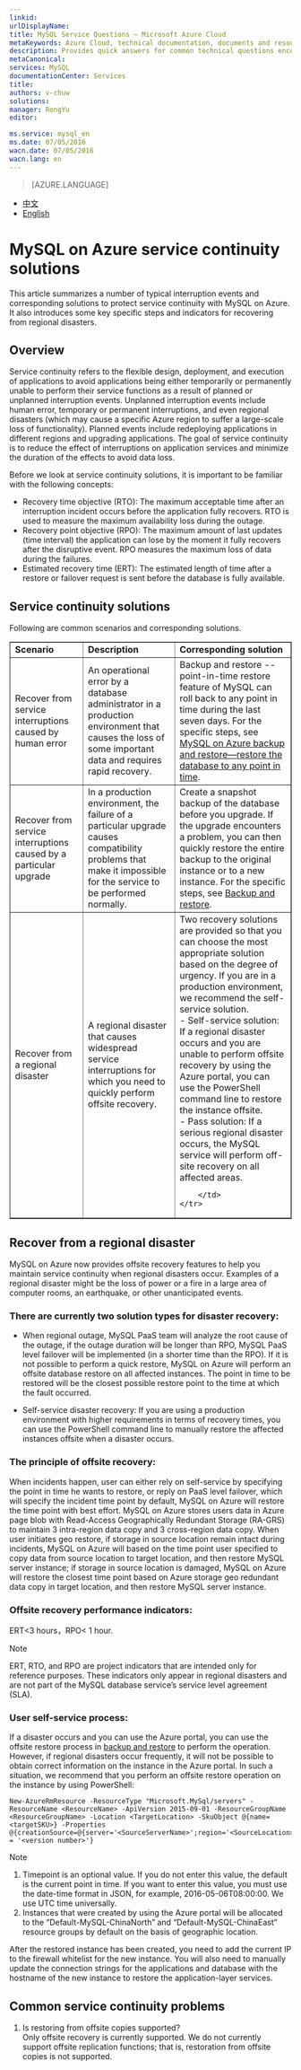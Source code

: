 ```yaml
---
linkid: 
urlDisplayName: 
title: MySQL Service Questions – Microsoft Azure Cloud
metaKeywords: Azure Cloud, technical documentation, documents and resources, MySQL, database, FAQ, Azure MySQL, MySQL PaaS, Azure MySQL PaaS, Azure MySQL Service, Azure RDS
description: Provides quick answers for common technical questions encountered by users when using MySQL Database on Azure. Contact technical support if you have any further questions.
metaCanonical: 
services: MySQL
documentationCenter: Services
title: 
authors: v-chuw
solutions: 
manager: RongYu
editor: 

ms.service: mysql_en
ms.date: 07/05/2016
wacn.date: 07/05/2016
wacn.lang: en
---
```


> [AZURE.LANGUAGE]
- [中文](./mysql-database-business-continuity-disaster-recovery.md)
- [English](./mysql-database-enus-business-continuity-disaster-recovery.md)

# MySQL on Azure service continuity solutions

This article summarizes a number of typical interruption events and corresponding solutions to protect service continuity with MySQL on Azure. It also introduces some key specific steps and indicators for recovering from regional disasters.

## Overview ##
Service continuity refers to the flexible design, deployment, and execution of applications to avoid applications being either temporarily or permanently unable to perform their service functions as a result of planned or unplanned interruption events. Unplanned interruption events include human error, temporary or permanent interruptions, and even regional disasters (which may cause a specific Azure region to suffer a large-scale loss of functionality). Planned events include redeploying applications in different regions and upgrading applications. The goal of service continuity is to reduce the effect of interruptions on application services and minimize the duration of the effects to avoid data loss.

Before we look at service continuity solutions, it is important to be familiar with the following concepts:

* Recovery time objective (RTO): The maximum acceptable time after an interruption incident occurs before the application fully recovers. RTO is used to measure the maximum availability loss during the outage.
* Recovery point objective (RPO): The maximum amount of last updates (time interval) the application can lose by the moment it fully recovers after the disruptive event. RPO measures the maximum loss of data during the failures.
* Estimated recovery time (ERT): The estimated length of time after a restore or failover request is sent before the database is fully available.

## Service continuity solutions ##
Following are common scenarios and corresponding solutions.

<table width="100%" border="1" cellspacing="0" cellpadding="0">
    <tr>
        <td>
            <b>Scenario</b>
        </td>
        <td>
            <b>Description </b>
        </td>
        <td>
            <b>Corresponding solution</b>
        </td>
    </tr>
    <tr>
        <td>
            Recover from service interruptions caused by human error
        </td>
        <td>
            An operational error by a database administrator in a production environment that causes the loss of some important data and requires rapid recovery.
        </td>
        <td>
            Backup and restore -- point-in-time restore feature of MySQL can roll back to any point in time during the last seven days. For the specific steps, see <a href="./mysql-database-point-in-time-restore.md" target="_blank">MySQL on Azure backup and restore—restore the database to any point in time</a>.
        </td>
    </tr>
    <tr>
        <td>
            Recover from service interruptions caused by a particular upgrade
        </td>
        <td>
            In a production environment, the failure of a particular upgrade causes compatibility problems that make it impossible for the service to be performed normally.
        </td>
        <td>
            Create a snapshot backup of the database before you upgrade. If the upgrade encounters a problem, you can then quickly restore the entire backup to the original instance or to a new instance. For the specific steps, see <a href="./mysql-database-point-in-time-restore.md" target="_blank">Backup and restore</a>.
        </td>
    </tr>
    <tr>
        <td>
            Recover from a regional disaster
        </td>
        <td>
            A regional disaster that causes widespread service interruptions for which you need to quickly perform offsite recovery.
        </td>
        <td>
            Two recovery solutions are provided so that you can choose the most appropriate solution based on the degree of urgency. If you are in a production environment, we recommend the self-service solution.<br>
            - Self-service solution: If a regional disaster occurs and you are unable to perform offsite recovery by using the Azure portal, you can use the PowerShell command line to restore the instance offsite.<br>
            - Pass solution: If a serious regional disaster occurs, the MySQL service will perform off-site recovery on all affected areas.

        </td>
    </tr>
</table>

## Recover from a regional disaster ##

MySQL on Azure now provides offsite recovery features to help you maintain service continuity when regional disasters occur. Examples of a regional disaster might be the loss of power or a fire in a large area of computer rooms, an earthquake, or other unanticipated events.

### There are currently two solution types for disaster recovery: ###

* When regional outage, MySQL PaaS team will analyze the root cause of the outage, if the outage duration will be longer than RPO, MySQL PaaS level failover will be implemented (in a shorter time than the RPO). If it is not possible to perform a quick restore, MySQL on Azure will perform an offsite database restore on all affected instances. The point in time to be restored will be the closest possible restore point to the time at which the fault occurred.

* Self-service disaster recovery: If you are using a production environment with higher requirements in terms of recovery times, you can use the PowerShell command line to manually restore the affected instances offsite when a disaster occurs.

### The principle of offsite recovery: ###
When incidents happen, user can either rely on self-service by specifying the point in time he wants to restore, or reply on PaaS level failover, which will specify the incident time point by default, MySQL on Azure will restore the time point with best effort. MySQL on Azure stores users data in Azure page blob with Read-Access Geographically Redundant Storage (RA-GRS) to maintain 3 intra-region data copy and 3 cross-region data copy. When user initiates geo restore, if storage in source location remain intact during incidents, MySQL on Azure will based on the time point user specified to copy data from source location to target location, and then restore MySQL server instance; if storage in source location is damaged, MySQL on Azure will restore the closest time point based on Azure storage geo redundant data copy in target location, and then restore MySQL server instance.

### Offsite recovery performance indicators: ###
ERT<3 hours，RPO< 1 hour. <br>
>[!NOTE]
> ERT, RTO, and RPO are project indicators that are intended only for reference purposes. These indicators only appear in regional disasters and are not part of the MySQL database service’s service level agreement (SLA).

### User self-service process: ###
If a disaster occurs and you can use the Azure portal, you can use the offsite restore process in [backup and restore](./mysql-database-point-in-time-restore.md) to perform the operation. However, if regional disasters occur frequently, it will not be possible to obtain correct information on the instance in the Azure portal. In such a situation, we recommend that you perform an offsite restore operation on the instance by using PowerShell:

```
New-AzureRmResource -ResourceType "Microsoft.MySql/servers" -ResourceName <ResourceName> -ApiVersion 2015-09-01 -ResourceGroupName <ResourceGroupName> -Location <TargetLocation> -SkuObject @{name=<targetSKU>} -Properties @{creationSource=@{server='<SourceServerName>';region='<SourceLocation>';timepoint='<TimeTag>'};version = '<version number>'}
```

>[!NOTE] 
1. Timepoint is an optional value. If you do not enter this value, the default is the current point in time. If you want to enter this value, you must use the date-time format in JSON, for example, 2016-05-06T08:00:00. We use UTC time universally.<br>
2. Instances that were created by using the Azure portal will be allocated to the “Default-MySQL-ChinaNorth” and “Default-MySQL-ChinaEast” resource groups by default on the basis of geographic location.

After the restored instance has been created, you need to add the current IP to the firewall whitelist for the new instance. You will also need to manually update the connection strings for the applications and database with the hostname of the new instance to restore the application-layer services.

## Common service continuity problems ##
1. Is restoring from offsite copies supported?<br> Only offsite recovery is currently supported. We do not currently support offsite replication functions; that is, restoration from offsite copies is not supported.

<!---HONumber=Acom_0606_2016_MySql-->